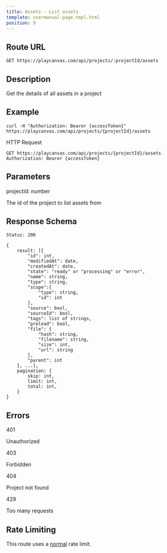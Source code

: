 ```yaml
---
title: Assets - List assets
template: usermanual-page.tmpl.html
position: 9
---
```


## Route URL

```none
GET https://playcanvas.com/api/projects/:projectId/assets
```

## Description

Get the details of all assets in a project

## Example

```none
curl -H "Authorization: Bearer {accessToken}" https://playcanvas.com/api/projects/{projectId}/assets
```

HTTP Request
```
GET https://playcanvas.com/api/projects/{projectId}/assets
Authorization: Bearer {accessToken}
```

## Parameters

<div class="params">
<div class="parameter"><span class="param">projectId: number</span><p>The id of the project to list assets from</p></div>
</div>

## Response Schema

```none
Status: 200
```

```none
{
    result: [{
        "id": int,
        "modifiedAt": date,
        "createdAt": date,
        "state": "ready" or "processing" or "error",
        "name": string,
        "type": string,
        "scope":{
            "type": string,
            "id": int
        },
        "source": bool,
        "sourceId": bool,
        "tags": list of strings,
        "preload": bool,
        "file": {
            "hash": string,
            "filename": string,
            "size": int,
            "url": string
        },
        "parent": int
    }, ...],
    pagination: {
        skip: int,
        limit: int,
        total: int,
    }
}
```

## Errors

<div class="params">
<div class="parameter"><span class="param">401</span><p>Unauthorized</p></div>
<div class="parameter"><span class="param">403</span><p>Forbidden</p></div>
<div class="parameter"><span class="param">404</span><p>Project not found</p></div>
<div class="parameter"><span class="param">429</span><p>Too many requests</p></div>
</div>

## Rate Limiting

This route uses a [normal][1] rate limit.

[1]: /user-manual/api#rate-limiting
